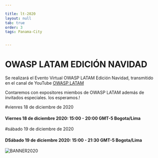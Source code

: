```yaml
---

title: lt-2020
layout: null
tab: true
order: 3
tags: Panama-City


---
```

# OWASP LATAM EDICIÓN NAVIDAD


Se realizará el Evento Virtual OWASP LATAM Edición Navidad, transmitido en el canal de YouTube [OWASP LATAM ](https://www.youtube.com/c/OWASPLATAM "OWASP LATAM")

Contaremos con expositores miembos de OWASP LATAM además de invitados especiales. los esperamos.!

#vienres 18 de diciembre de 2020
#### Viernes 18 de diciembre 2020: 15:00 - 20:00 GMT-5 Bogota/Lima

#sábado 19 de diciembre de 2020
#### DSábado 19 de diciembre 2020: 15:00 - 21:30 GMT-5 Bogota/Lima


![BANNER2020](/www-chapter-panama-city/assets/images/20201218.jpg "OWASP LATAM EDICIÓN NAVIDAD 2020")



<style>
img[alt="FOTO1"] { 
  max-width:  400px; 
  display: block;
}
</style> 

<style>
img[alt="BANNER2020"] { 
  max-width:  400px; 
  display: block;
}
</style> 

